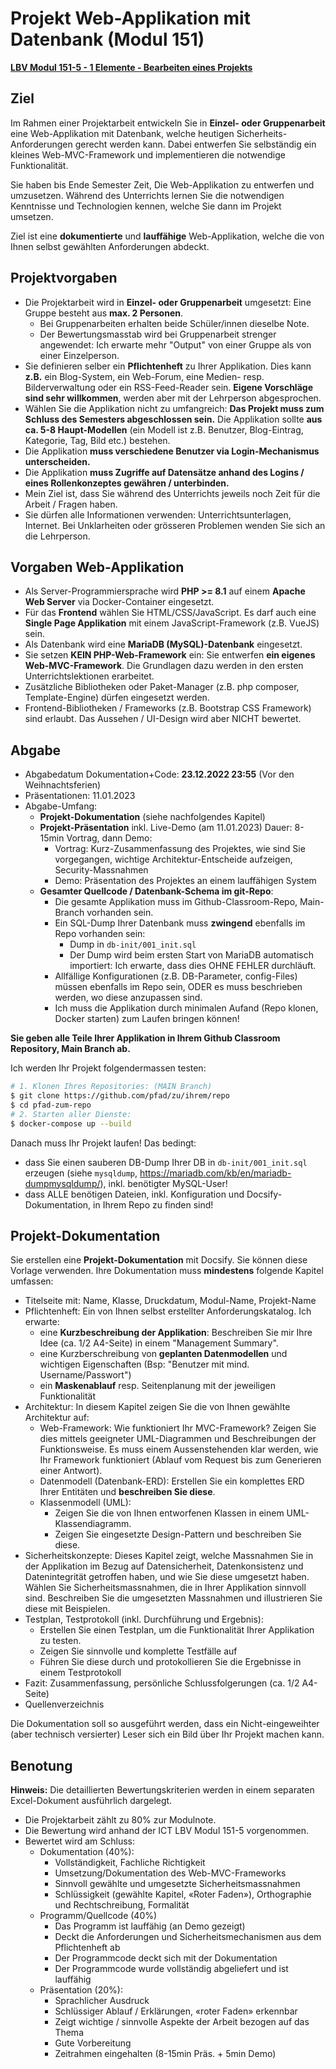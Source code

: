 Projekt Web-Applikation mit Datenbank (Modul 151)
==================================================

[**LBV Modul 151-5 - 1 Elemente - Bearbeiten eines Projekts**](https://modulbaukasten.ch/)

Ziel
--------

Im Rahmen einer Projektarbeit entwickeln Sie in **Einzel- oder Gruppenarbeit** eine Web-Applikation mit Datenbank, welche heutigen Sicherheits-Anforderungen gerecht werden kann.
Dabei entwerfen Sie selbständig ein kleines Web-MVC-Framework und implementieren die notwendige Funktionalität.

Sie haben bis Ende Semester Zeit, Die Web-Applikation zu entwerfen und umzusetzen. Während des Unterrichts lernen Sie die notwendigen Kenntnisse 
und Technologien kennen, welche Sie dann im Projekt umsetzen.

Ziel ist eine **dokumentierte** und **lauffähige** Web-Applikation, welche die von Ihnen selbst gewählten Anforderungen abdeckt.

Projektvorgaben
----------------

* Die Projektarbeit wird in **Einzel- oder Gruppenarbeit** umgesetzt: Eine Gruppe besteht aus **max. 2 Personen**.
  * Bei Gruppenarbeiten erhalten beide Schüler/innen dieselbe Note.
  * Der Bewertungsmasstab wird bei Gruppenarbeit strenger angewendet: Ich erwarte mehr "Output" von einer Gruppe als von einer Einzelperson.
* Sie definieren selber ein **Pflichtenheft** zu Ihrer Applikation. Dies kann **z.B.** ein Blog-System, ein Web-Forum, eine Medien- resp. Bilderverwaltung
  oder ein RSS-Feed-Reader sein. **Eigene Vorschläge sind sehr willkommen**, werden aber mit der Lehrperson abgesprochen.
* Wählen Sie die Applikation nicht zu umfangreich: **Das Projekt muss zum Schluss des Semesters abgeschlossen sein.**
  Die Applikation sollte **aus ca. 5-8 Haupt-Modellen** (ein Modell ist z.B. Benutzer, Blog-Eintrag, Kategorie, Tag, Bild etc.) bestehen.
* Die Applikation **muss verschiedene Benutzer via Login-Mechanismus unterscheiden.**
* Die Applikation **muss Zugriffe auf Datensätze anhand des Logins / eines Rollenkonzeptes gewähren / unterbinden.**
* Mein Ziel ist, dass Sie während des Unterrichts jeweils noch Zeit für die Arbeit / Fragen haben.
* Sie dürfen alle Informationen verwenden: Unterrichtsunterlagen, Internet. Bei Unklarheiten oder grösseren Problemen wenden Sie sich an die Lehrperson.

Vorgaben Web-Applikation
---------------------------
* Als Server-Programmiersprache wird **PHP >= 8.1** auf einem **Apache Web Server** via Docker-Container eingesetzt.
* Für das **Frontend** wählen Sie HTML/CSS/JavaScript. Es darf auch eine **Single Page Applikation** mit einem JavaScript-Framework (z.B. VueJS) sein.
* Als Datenbank wird eine **MariaDB (MySQL)-Datenbank** eingesetzt.
* Sie setzen **KEIN PHP-Web-Framework** ein: Sie entwerfen **ein eigenes Web-MVC-Framework**. Die Grundlagen dazu werden in den ersten Unterrichtslektionen erarbeitet.
* Zusätzliche Bibliotheken oder Paket-Manager (z.B. php composer, Template-Engine) dürfen eingesetzt werden.
* Frontend-Bibliotheken / Frameworks (z.B. Bootstrap CSS Framework) sind erlaubt. Das Aussehen / UI-Design wird aber NICHT bewertet.

Abgabe
--------
* Abgabedatum Dokumentation+Code: **23.12.2022 23:55** (Vor den Weihnachtsferien)
* Präsentationen: 11.01.2023
* Abgabe-Umfang:
  * **Projekt-Dokumentation** (siehe nachfolgendes Kapitel)
  * **Projekt-Präsentation** inkl. Live-Demo (am 11.01.2023)
    Dauer: 8-15min Vortrag, dann Demo:
    * Vortrag: Kurz-Zusammenfassung des Projektes, wie sind Sie vorgegangen, wichtige Architektur-Entscheide aufzeigen, Security-Massnahmen
    * Demo: Präsentation des Projektes an einem lauffähigen System
  * **Gesamter Quellcode / Datenbank-Schema im git-Repo**:
    * Die gesamte Applikation muss im Github-Classroom-Repo, Main-Branch vorhanden sein.
    * Ein SQL-Dump Ihrer Datenbank muss **zwingend** ebenfalls im Repo vorhanden sein:
      * Dump in `db-init/001_init.sql`
      * Der Dump wird beim ersten Start von MariaDB automatisch importiert: Ich erwarte, dass dies OHNE FEHLER durchläuft.
    * Allfällige Konfigurationen (z.B. DB-Parameter, config-Files) müssen ebenfalls im Repo sein, ODER es muss beschrieben werden,
      wo diese anzupassen sind.
    * Ich muss die Applikation durch minimalen Aufand (Repo klonen, Docker starten) zum Laufen bringen können!

**Sie geben alle Teile Ihrer Applikation in Ihrem Github Classroom Repository, Main Branch ab.**

Ich werden Ihr Projekt folgendermassen testen:

```sh
# 1. Klonen Ihres Repositories: (MAIN Branch)
$ git clone https://github.com/pfad/zu/ihrem/repo
$ cd pfad-zum-repo
# 2. Starten aller Dienste:
$ docker-compose up --build
```

Danach muss Ihr Projekt laufen! Das bedingt:

* dass Sie einen sauberen DB-Dump Ihrer DB in `db-init/001_init.sql` erzeugen (siehe `mysqldump`, <https://mariadb.com/kb/en/mariadb-dumpmysqldump/>),
  inkl. benötigter MySQL-User!
* dass ALLE benötigen Dateien, inkl. Konfiguration und Docsify-Dokumentation, in Ihrem Repo zu finden sind!

Projekt-Dokumentation
-----------------------

Sie erstellen eine **Projekt-Dokumentation** mit Docsify. Sie können diese Vorlage verwenden.
Ihre Dokumentation muss **mindestens** folgende Kapitel umfassen:

* Titelseite mit: Name, Klasse, Druckdatum, Modul-Name, Projekt-Name
* Pflichtenheft: Ein von Ihnen selbst erstellter Anforderungskatalog. Ich erwarte:
  * eine **Kurzbeschreibung der Applikation**: Beschreiben Sie mir Ihre Idee (ca. 1/2 A4-Seite) in einem "Management Summary".
  * eine Kurzberschreibung von **geplanten Datenmodellen** und wichtigen Eigenschaften (Bsp: "Benutzer mit mind. Username/Passwort")
  * ein **Maskenablauf** resp. Seitenplanung mit der jeweiligen Funktionalität
* Architektur: In diesem Kapitel zeigen Sie die von Ihnen gewählte Architektur auf:
    * Web-Framework: Wie funktioniert Ihr MVC-Framework? Zeigen Sie dies mittels
      geeigneter UML-Diagrammen und Beschreibungen der Funktionsweise. Es muss einem Aussenstehenden klar werden,
      wie Ihr Framework funktioniert (Ablauf vom Request bis zum Generieren einer Antwort).
    * Datenmodell (Datenbank-ERD): Erstellen Sie ein komplettes ERD Ihrer Entitäten und **beschreiben Sie diese**.
    * Klassenmodell (UML):
      * Zeigen Sie die von Ihnen entworfenen Klassen in einem UML-Klassendiagramm.
      * Zeigen Sie eingesetzte Design-Pattern und beschreiben Sie diese.
* Sicherheitskonzepte: Dieses Kapitel zeigt, welche Massnahmen Sie in der Applikation im Bezug auf Datensicherheit, Datenkonsistenz und Datenintegrität getroffen haben, und wie Sie diese umgesetzt haben. Wählen Sie Sicherheitsmassnahmen, die in Ihrer Applikation sinnvoll sind.
  Beschreiben Sie die umgesetzten Massnahmen und illustrieren Sie diese mit Beispielen.
* Testplan, Testprotokoll (inkl. Durchführung und Ergebnis):
  * Erstellen Sie einen Testplan, um die Funktionalität Ihrer Applikation zu testen.
  * Zeigen Sie sinnvolle und komplette Testfälle auf
  * Führen Sie diese durch und protokollieren Sie die Ergebnisse in einem Testprotokoll
* Fazit: Zusammenfassung, persönliche Schlussfolgerungen (ca. 1/2 A4-Seite)
* Quellenverzeichnis

Die Dokumentation soll so ausgeführt werden, dass ein Nicht-eingeweihter (aber technisch versierter) Leser sich ein Bild über Ihr Projekt machen kann.

Benotung
-----------

**Hinweis:** Die detaillierten Bewertungskriterien werden in einem separaten Excel-Dokument ausführlich dargelegt.

* Die Projektarbeit zählt zu 80% zur Modulnote.
* Die Bewertung wird anhand der ICT LBV Modul 151-5 vorgenommen.
* Bewertet wird am Schluss:
  * Dokumentation (40%):
    * Vollständigkeit, Fachliche Richtigkeit
    * Umsetzung/Dokumentation des Web-MVC-Frameworks
    * Sinnvoll gewählte und umgesetzte Sicherheitsmassnahmen
    * Schlüssigkeit (gewählte Kapitel, «Roter Faden»), Orthographie und Rechtschreibung, Formalität
  * Programm/Quellcode (40%)
    * Das Programm ist lauffähig (an Demo gezeigt)
    * Deckt die Anforderungen und Sicherheitsmechanismen aus dem Pflichtenheft ab
    * Der Programmcode deckt sich mit der Dokumentation
    * Der Programmcode wurde vollständig abgeliefert und ist lauffähig
  * Präsentation (20%):
    * Sprachlicher Ausdruck
    * Schlüssiger Ablauf / Erklärungen, «roter Faden» erkennbar
    * Zeigt wichtige / sinnvolle Aspekte der Arbeit bezogen auf das Thema
    * Gute Vorbereitung
    * Zeitrahmen eingehalten (8-15min Präs. + 5min Demo)

